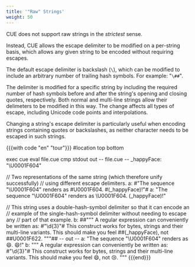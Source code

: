 ```yaml
---
title: '"Raw" Strings'
weight: 50
---
```


CUE does not support raw strings in the *strictest* sense.

Instead,
CUE allows the escape delimiter to be modified on a per-string basis,
which allows any given string to be encoded without requiring escapes.

The default escape delimiter is backslash (`\`),
which can be modified to include
an arbitrary number of trailing hash symbols.
For example: "`\##`".

The delimiter is modified for a specific string
by including the required number of hash symbols
before and after the string's opening and closing quotes,
respectively.
Both normal and multi-line strings
allow their delimeters to be modified in this way.
The change affects all types of escape,
including Unicode code points and interpolations.

Changing a string's escape delimiter is particularly useful
when encoding strings containing quotes or backslashes,
as neither character needs to be escaped in such strings.

{{{with code "en" "tour"}}}
#location top bottom

exec cue eval file.cue
cmp stdout out
-- file.cue --
_happyFace: "\U0001F604"

// Two representations of the same string (which therefore unify successfully)
// using different escape delimiters.
a: #"The sequence "\U0001F604" renders as \#U0001F604. \#(_happyFace)!"#
a: "The sequence \"\\U0001F604\" renders as \U0001F604. \(_happyFace)!"

// This string uses a double-hash-symbol delimiter so that it can encode an
// example of the single-hash-symbol delimiter without needing to escape any
// part of that example.
b: ##"""
	A regular expression can conveniently be written as:
	    #"\d{3}"#
	This construct works for bytes, strings and their multi-line variants.
	This should make you feel \##(_happyFace), not \##U0001F622.
	"""##
-- out --
a: "The sequence \"\\U0001F604\" renders as 😄. 😄!"
b: """
    A regular expression can conveniently be written as:
        #"\\d{3}"#
    This construct works for bytes, strings and their multi-line variants.
    This should make you feel 😄, not 😢.
    """
{{{end}}}
